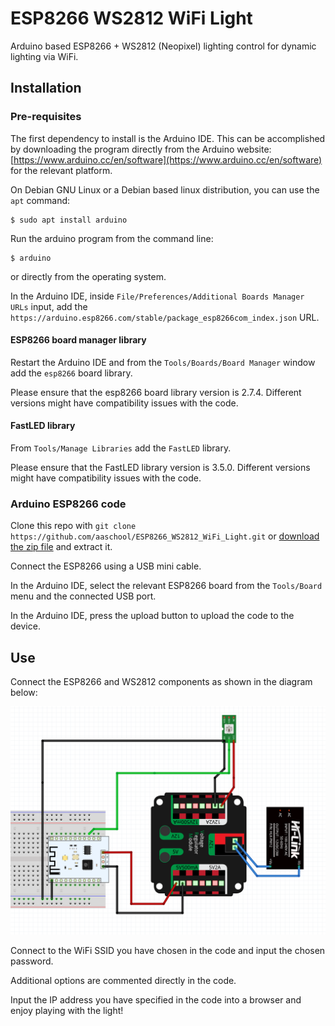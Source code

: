 # ESP8266 WS2812 WiFi Light

Arduino based ESP8266 + WS2812 (Neopixel) lighting control for dynamic lighting via WiFi.
 
## Installation
 
### Pre-requisites
 
The first dependency to install is the Arduino IDE. This can be accomplished by downloading the program directly from the Arduino website: [https://www.arduino.cc/en/software](https://www.arduino.cc/en/software) for the relevant platform. 

On Debian GNU Linux or a Debian based linux distribution, you can use the `apt` command:

```
$ sudo apt install arduino
```
 
Run the arduino program from the command line:

```
$ arduino
```

or directly from the operating system.

In the Arduino IDE, inside `File/Preferences/Additional Boards Manager URLs` input, add the `https://arduino.esp8266.com/stable/package_esp8266com_index.json` URL.

#### ESP8266 board manager library

Restart the Arduino IDE and from the `Tools/Boards/Board Manager` window add the `esp8266` board library.

Please ensure that the esp8266 board library version is 2.7.4. Different versions might have compatibility issues 
with the code.

#### FastLED library

From `Tools/Manage Libraries` add the `FastLED` library.

Please ensure that the FastLED library version is 3.5.0. Different versions might have compatibility issues
with the code.
 
### Arduino ESP8266 code

Clone this repo with `git clone https://github.com/aaschool/ESP8266_WS2812_WiFi_Light.git` or [download the zip 
file](https://github.com/aaschool/ESP8266_WS2812_WiFi_Light/archive/refs/heads/main.zip) and extract it.

Connect the ESP8266 using a USB mini cable.

In the Arduino IDE, select the relevant ESP8266 board from the `Tools/Board` menu and the connected USB port. 

In the Arduino IDE, press the upload button to upload the code to the device.

## Use

Connect the ESP8266 and WS2812 components as shown in the diagram below:

![ESP8266 WS2812 WiFi Light Schematic](ESP8266_WS2812_WiFi_Light_Schematic.png)

Connect to the WiFi SSID you have chosen in the code and input the chosen password.

Additional options are commented directly in the code.

Input the IP address you have specified in the code into a browser and enjoy playing with the light!


